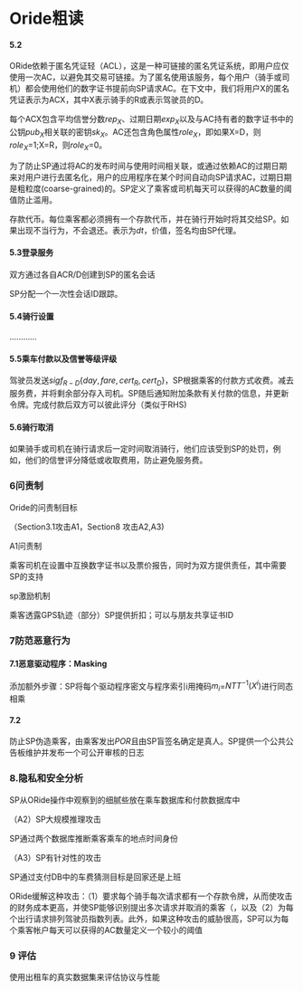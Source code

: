 # Oride粗读



#### 5.2

ORide依赖于匿名凭证轻（ACL），这是一种可链接的匿名凭证系统，即用户应仅使用一次AC，以避免其交易可链接。为了匿名使用该服务，每个用户（骑手或司机）都会使用他们的数字证书提前向SP请求AC。在下文中，我们将用户X的匿名凭证表示为ACX，其中X表示骑手的R或表示驾驶员的D。

每个ACX包含平均信誉分数$rep_X$、过期日期$exp_X$以及与AC持有者的数字证书中的公钥$pub_X$相关联的密钥$sk_X$。AC还包含角色属性$role_X$，即如果X=D，则$role_X$=1;X=R，则$role_X$=0。

为了防止SP通过将AC的发布时间与使用时间相关联，或通过依赖AC的过期日期来对用户进行去匿名化，用户的应用程序在某个时间自动向SP请求AC，过期日期是粗粒度(coarse-grained)的。SP定义了乘客或司机每天可以获得的AC数量的阈值防止滥用。

存款代币。每位乘客都必须拥有一个存款代币，并在骑行开始时将其交给SP。如果出现不当行为，不会退还。表示为$dt$，价值，签名均由SP代理。

#### 5.3登录服务

双方通过各自ACR/D创建到SP的匿名会话

SP分配一个一次性会话ID跟踪。

#### 5.4骑行设置

............

#### 5.5乘车付款以及信誉等级评级

驾驶员发送$sigf_{R-D}${$day,fare,cert_R,cert_D$}，SP根据乘客的付款方式收费。减去服务费，并将剩余部分存入司机。SP随后通知附加条款有关付款的信息，并更新令牌。完成付款后双方可以彼此评分（类似于RHS)

#### 5.6骑行取消

如果骑手或司机在骑行请求后一定时间取消骑行，他们应该受到SP的处罚，例如，他们的信誉评分降低或收取费用，防止避免服务费。

### 6问责制

Oride的问责制目标

（Section3.1攻击A1，Section8 攻击A2,A3)

A1问责制

乘客司机在设置中互换数字证书以及票价报告，同时为双方提供责任，其中需要SP的支持

sp激励机制

 乘客透露GPS轨迹（部分）SP提供折扣；可以与朋友共享证书ID

### 7防范恶意行为

#### 7.1恶意驱动程序：Masking

添加额外步骤：SP将每个驱动程序密文与程序索引i用掩码$m_i$=$NTT^{-1}(X^i)$进行同态相乘     

#### 7.2

防止SP伪造乘客，由乘客发出$POR$且由SP盲签名确定是真人。SP提供一个公共公告板维护并发布一个可公开审核的日志

### 8.隐私和安全分析

SP从ORide操作中观察到的细腻些放在乘车数据库和付款数据库中

（A2）SP大规模推理攻击

SP通过两个数据库推断乘客乘车的地点时间身份

（A3）SP有针对性的攻击

SP通过支付DB中的车费猜测目标是回家还是上班

ORide缓解这种攻击：（1）要求每个骑手每次请求都有一个存款令牌，从而使攻击的财务成本更高，并使SP能够识别提出多次请求并取消的乘客（，以及（2）为每个出行请求排列驾驶员指数列表。此外，如果这种攻击的威胁很高，SP可以为每个乘客帐户每天可以获得的AC数量定义一个较小的阈值

### 9 评估

使用出租车的真实数据集来评估协议与性能